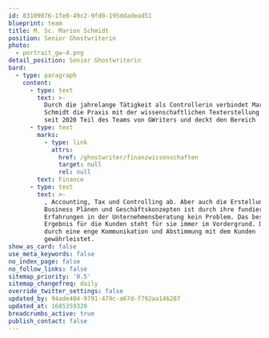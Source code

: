 ```yaml
---
id: 83109076-1fe8-49c2-9fd0-195ddadead51
blueprint: team
title: M. Sc. Marion Schmidt
position: Senior Ghostwriterin
photo:
  - portrait_gw-4.png
detail_position: Senior Ghostwriterin
bard:
  - type: paragraph
    content:
      - type: text
        text: >-
          Durch die jahrelange Tätigkeit als Controllerin verbindet Marion
          Schmidt die Praxis mit der wissenschaftlichen Texterstellung. Sie ist
          seit 2020 Teil des Teams von GWriters und deckt den Bereich 
      - type: text
        marks:
          - type: link
            attrs:
              href: /ghostwriter/finanzwissenschaften
              target: null
              rel: null
        text: Finance
      - type: text
        text: >-
          , Accounting, Tax und Controlling ab. Aber auch die Erstellung von
          Business Plänen und Geschäftskonzepten ist durch ihre fundierten
          Erfahrungen in der Unternehmensberatung kein Problem. Das beste
          Ergebnis für die Kunden steht für sie immer im Vordergrund. Dies wird
          durch eine enge Kommunikation und Abstimmung mit dem Kunden
          gewährleistet.
show_as_card: false
use_meta_keywords: false
no_index_page: false
no_follow_links: false
sitemap_priority: '0.5'
sitemap_changefreq: daily
override_twitter_settings: false
updated_by: 94ade404-9791-479c-a67d-f792aa146207
updated_at: 1685359320
breadcrumbs_active: true
publish_contact: false
---
```

